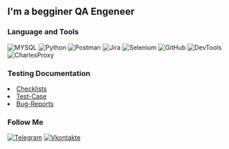 

## I'm a begginer QA Engeneer

### Language and Tools
![MYSQL](https://img.shields.io/badge/-MYSQL-090909?style=for-the-badge&logo=mysql&logoColor=D46E2B)
![Python](https://img.shields.io/badge/-Python-090909?style=for-the-badge&logo=python&logoColor=8BB7DD-FFDF63)
![Postman](https://img.shields.io/badge/-Postman-090909?style=for-the-badge&logo=Postman&logoColor=FF7A4C)
![Jira](https://img.shields.io/badge/-Jira-090909?style=for-the-badge&logo=jira&logoColor=024FC6)
![Selenium](https://img.shields.io/badge/-Selenium-090909?style=for-the-badge&logo=Selenium&logoColor=00AD01)
![GitHub](https://img.shields.io/badge/-GitHub-090909?style=for-the-badge&logo=GitHub&logoColor=8CC3D7)
![DevTools](https://img.shields.io/badge/-DevTools-090909?style=for-the-badge&logo=googlechrome&logoColor=2674f2)
![CharlesProxy](https://img.shields.io/badge/-CharlesProxy-090909?style=for-the-badge&logo=CharlesProxy&logoColor=024FC6)

### Testing Documentation

<li><a href="https://drive.google.com/drive/folders/1aMmcyfPb4hzpl4RIuGcq72O3r3DbvGC9">Checklists</a>
<li><a href="https://drive.google.com/drive/folders/1sB2mTpU5O75I4-OW_weegA4I0ugkvwze">Test-Case</a>
<li><a href="https://drive.google.com/drive/folders/1CRyRyTnfeOJa1WEf-qpxo3dSC266knp8">Bug-Reports</a>


### Follow Me 
[![Telegram](https://img.shields.io/badge/-Telegram-090909?style=for-the-badge&logo=Telegram&logoColor=26A8E8)](https://t.me/almaz_o)
[![Vkontakte](https://img.shields.io/badge/-VK-090909?style=for-the-badge&logo=VK&logoColor=4C75A3)](https://vk.com/almaziti)
